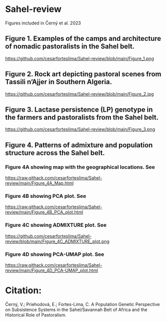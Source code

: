 # Sahel-review
Figures included in Černý et al. 2023

## Figure 1. Examples of the camps and architecture of nomadic pastoralists in the Sahel belt.
https://github.com/cesarforteslima/Sahel-review/blob/main/Figure_1.png

## Figure 2. Rock art depicting pastoral scenes from Tassili n’Ajjer in Southern Algeria.
https://github.com/cesarforteslima/Sahel-review/blob/main/Figure_2.jpg

## Figure 3. Lactase persistence (LP) genotype in the farmers and pastoralists from the Sahel belt.
https://github.com/cesarforteslima/Sahel-review/blob/main/Figure_3.png

## Figure 4. Patterns of admixture and population structure across the Sahel belt.

###   Figure 4A showing map with the geographical locations. See
   https://raw.githack.com/cesarforteslima/Sahel-review/main/Figure_4A_Map.html

###   Figure 4B showing PCA plot. See
   https://raw.githack.com/cesarforteslima/Sahel-review/main/Figure_4B_PCA_plot.html

###   Figure 4C showing ADMIXTURE plot. See
   https://github.com/cesarforteslima/Sahel-review/blob/main/Figure_4C_ADMIXTURE_plot.png

###   Figure 4D showing PCA-UMAP plot. See
   https://raw.githack.com/cesarforteslima/Sahel-review/main/Figure_4D_PCA-UMAP_plot.html


# Citation: 
Černý, V.; Priehodová, E.; Fortes-Lima, C. A Population Genetic Perspective on Subsistence Systems in the Sahel/Savannah Belt of Africa and the Historical Role of Pastoralism.

